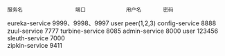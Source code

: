     服务名                 端口             用户名       密码
eureka-service      9999、9998、9997       user        peer(1,2,3)
config-service            8888
zuul-service              7777
turbine-service           8085
admin-service             8000            user         123456
sleuth-service            7000     
zipkin-service            9411    
